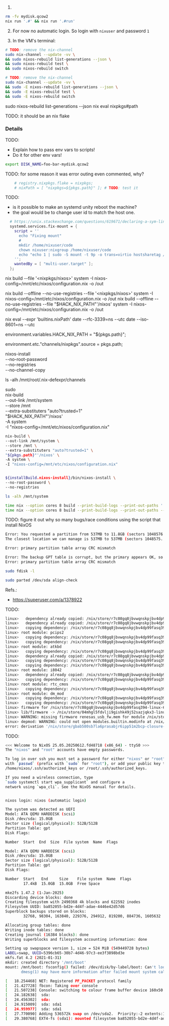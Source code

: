 



1) 
```bash
rm -fv mydisk.qcow2
nix run '.#' && nix run '.#run' 
```


2) For now no automatic login. So login with `nixuser` and password `1` 

3) In the VM's terminal:
```bash
# TODO: remove the nix-channel
sudo nix-channel --update -vv \
&& sudo nixos-rebuild list-generations --json \
&& sudo nixos-rebuild test \
&& sudo nixos-rebuild switch
```

```bash
# TODO: remove the nix-channel
sudo nix-channel --update -vv \
&& sudo -E nixos-rebuild list-generations --json \
&& sudo -E nixos-rebuild test \
&& sudo -E nixos-rebuild switch
```

sudo nixos-rebuild list-generations --json
nix eval nixpkgs#path

TODO: it should be an nix flake


### Details


TODO: 
- Explain how to pass env vars to scripts!
- Do it for other env vars!
```bash
export DISK_NAME=foo-bar-mydisk.qcow2
```



TODO: for some reason it was error outing even commented, why? 
```nix
    # registry.nixpkgs.flake = nixpkgs;
    # nixPath = [ "nixpkgs=${pkgs.path}" ]; # TODO: test it
```



TODO: 
- is it possible to make an systemd unity reboot the machine?
- the goal would be to change user id to match the host one.
```nix
  # https://unix.stackexchange.com/questions/619671/declaring-a-sym-link-in-a-users-home-directory#comment1159159_619703
  systemd.services.fix-mount = {
    script = ''
      echo "Fixing mount"
      #
      mkdir /home/nixuser/code
      chown nixuser:nixgroup /home/nixuser/code
      echo "echo 1 | sudo -S mount -t 9p -o trans=virtio hostsharetag /home/nixuser/code" >> /home/nixuser/.profile
    '';
    wantedBy = [ "multi-user.target" ];
  };
``` 







nix build --file '<nixpkgs/nixos>' system -I nixos-config=/mnt/etc/nixos/configuration.nix -o /out

nix build --offline --no-use-registries --file '<nixpkgs/nixos>' system -I nixos-config=/mnt/etc/nixos/configuration.nix -o /out
nix build --offline --no-use-registries --file "$HACK_NIX_PATH"'/nixos' system -I nixos-config=/mnt/etc/nixos/configuration.nix -o /out

nix eval --expr 'builtins.nixPath'
date --rfc-3339=ns --utc
date --iso-8601=ns --utc


environment.variables.HACK_NIX_PATH = "${pkgs.path}";

environment.etc."channels/nixpkgs".source = pkgs.path;


nixos-install \
--no-root-password \
--no-registries \
--no-channel-copy


ls -alh /mnt/root/.nix-defexpr/channels


sudo \
nix-build \
--out-link /mnt/system \
--store /mnt \
--extra-substituters "auto?trusted=1" \
"$HACK_NIX_PATH"'/nixos' \
-A system \
-I "nixos-config=/mnt/etc/nixos/configuration.nix"



```bash
nix-build \
--out-link /mnt/system \
--store /mnt \
--extra-substituters "auto?trusted=1" \
"${pkgs.path}"'/nixos' \
-A system \
-I "nixos-config=/mnt/etc/nixos/configuration.nix"


${installBuild.nixos-install}/bin/nixos-install \
--no-root-password \
--no-registries

ls -alh /mnt/system

time nix --option cores 8 build --print-build-logs --print-out-paths '.#ISONixOSSelfOfflineInstallISOInQcow2'
time nix --option cores 8 build --print-build-logs --print-out-paths --rebuild '.#ISONixOSSelfOfflineInstallISOInQcow2'
```


TODO: figure it out why so many bugs/race conditions using the script that install NixOS
```bash
Error: You requested a partition from 537MB to 11.8GB (sectors 1048576..23068671).
The closest location we can manage is 537MB to 537MB (sectors 1048575..1048575).
```

```bash
Error: primary partition table array CRC mismatch
```


```bash
Error: The backup GPT table is corrupt, but the primary appears OK, so that will be used.
Error: primary partition table array CRC mismatch
```



```bash
sudo fdisk -l

sudo parted /dev/sda align-check
```
Refs.:
- https://superuser.com/a/1378922



TODO: 
```bash
linux>   dependency already copied: /nix/store/r7c08gq8jbvwqnskpjbv4dp99fasq394-linux-6.6.56-modules/lib/modules/6.6.56/kernel/drivers/hid/hid.ko.xz
linux>   dependency already copied: /nix/store/r7c08gq8jbvwqnskpjbv4dp99fasq394-linux-6.6.56-modules/lib/modules/6.6.56/kernel/drivers/hid/usbhid/usbhid.ko.xz
linux>   copying dependency: /nix/store/r7c08gq8jbvwqnskpjbv4dp99fasq394-linux-6.6.56-modules/lib/modules/6.6.56/kernel/drivers/hid/hid-corsair.ko.xz
linux> root module: pcips2
linux>   copying dependency: /nix/store/r7c08gq8jbvwqnskpjbv4dp99fasq394-linux-6.6.56-modules/lib/modules/6.6.56/kernel/drivers/input/serio/serio.ko.xz
linux>   copying dependency: /nix/store/r7c08gq8jbvwqnskpjbv4dp99fasq394-linux-6.6.56-modules/lib/modules/6.6.56/kernel/drivers/input/serio/pcips2.ko.xz
linux> root module: atkbd
linux>   copying dependency: /nix/store/r7c08gq8jbvwqnskpjbv4dp99fasq394-linux-6.6.56-modules/lib/modules/6.6.56/kernel/drivers/input/vivaldi-fmap.ko.xz
linux>   dependency already copied: /nix/store/r7c08gq8jbvwqnskpjbv4dp99fasq394-linux-6.6.56-modules/lib/modules/6.6.56/kernel/drivers/input/serio/serio.ko.xz
linux>   copying dependency: /nix/store/r7c08gq8jbvwqnskpjbv4dp99fasq394-linux-6.6.56-modules/lib/modules/6.6.56/kernel/drivers/input/serio/libps2.ko.xz
linux>   copying dependency: /nix/store/r7c08gq8jbvwqnskpjbv4dp99fasq394-linux-6.6.56-modules/lib/modules/6.6.56/kernel/drivers/input/keyboard/atkbd.ko.xz
linux> root module: i8042
linux>   dependency already copied: /nix/store/r7c08gq8jbvwqnskpjbv4dp99fasq394-linux-6.6.56-modules/lib/modules/6.6.56/kernel/drivers/input/serio/serio.ko.xz
linux>   copying dependency: /nix/store/r7c08gq8jbvwqnskpjbv4dp99fasq394-linux-6.6.56-modules/lib/modules/6.6.56/kernel/drivers/input/serio/i8042.ko.xz
linux> root module: rtc_cmos
linux>   copying dependency: /nix/store/r7c08gq8jbvwqnskpjbv4dp99fasq394-linux-6.6.56-modules/lib/modules/6.6.56/kernel/drivers/rtc/rtc-cmos.ko.xz
linux> root module: dm_mod
linux>   copying dependency: /nix/store/r7c08gq8jbvwqnskpjbv4dp99fasq394-linux-6.6.56-modules/lib/modules/6.6.56/kernel/drivers/dax/dax.ko.xz
linux>   copying dependency: /nix/store/r7c08gq8jbvwqnskpjbv4dp99fasq394-linux-6.6.56-modules/lib/modules/6.6.56/kernel/drivers/md/dm-mod.ko.xz
linux> firmware for /nix/store/r7c08gq8jbvwqnskpjbv4dp99fasq394-linux-6.6.56-modules/lib/modules/6.6.56/kernel/drivers/usb/host/xhci-pci.ko.xz: renesas_usb_fw.mem
linux> lib/firmware -> /nix/store/04mhgl5fdvlji9gishk49j52sazjqkx3-linux-6.6.56-modules-shrunk/lib/firmware
linux> WARNING: missing firmware renesas_usb_fw.mem for module /nix/store/r7c08gq8jbvwqnskpjbv4dp99fasq394-linux-6.6.56-modules/lib/modules/6.6.56/kernel/drivers/usb/host/xhci-pci.ko.xz
linux> depmod: WARNING: could not open modules.builtin.modinfo at /nix/store/04mhgl5fdvlji9gishk49j52sazjqkx3-linux-6.6.56-modules-shrunk/lib/modules/6.6.56: No such file or directory
error: derivation '/nix/store/gbab580sb7la6prasabjr6ipp51m2bcp-closure-info.drv' requires non-existent output 'bin' from input derivation '/nix/store/f3dhj2810j9apyrrdifp0n8h5madfia0-libidn2-2 /179m29,8s
```


TODO: 
```bash
<<< Welcome to NixOS 25.05.20250612.fd48718 (x86_64) - ttyS0 >>>
The "nixos" and "root" accounts have empty passwords.

To log in over ssh you must set a password for either "nixos" or "root"
with `passwd` (prefix with `sudo` for "root"), or add your public key to
/home/nixos/.ssh/authorized_keys or /root/.ssh/authorized_keys.

If you need a wireless connection, type
`sudo systemctl start wpa_supplicant` and configure a
network using `wpa_cli`. See the NixOS manual for details.


nixos login: nixos (automatic login)

The system was detected as UEFI
Model: ATA QEMU HARDDISK (scsi)
Disk /dev/sda: 15.0GB
Sector size (logical/physical): 512B/512B
Partition Table: gpt
Disk Flags: 

Number  Start  End  Size  File system  Name  Flags

Model: ATA QEMU HARDDISK (scsi)
Disk /dev/sda: 15.0GB
Sector size (logical/physical): 512B/512B
Partition Table: gpt
Disk Flags: 

Number  Start   End     Size    File system  Name  Flags
        17.4kB  15.0GB  15.0GB  Free Space

mke2fs 1.47.2 (1-Jan-2025)
Discarding device blocks: done                            
Creating filesystem with 2490368 4k blocks and 622592 inodes
Filesystem UUID: ba852055-bd2e-4d4f-adae-4446e42d57d6
Superblock backups stored on blocks: 
        32768, 98304, 163840, 229376, 294912, 819200, 884736, 1605632

Allocating group tables: done                            
Writing inode tables: done                            
Creating journal (16384 blocks): done
Writing superblocks and filesystem accounting information: done 

Setting up swapspace version 1, size = 524 MiB (549449728 bytes)
LABEL=swap, UUID=5396cb65-30b7-4d46-97c3-ee3f3898bd3e
mkfs.fat 4.2 (2021-01-31)
mkdir: created directory '/mnt/boot'
mount: /mnt/boot: fsconfig() failed: /dev/disk/by-label/boot: Can't lookup blockdev.
       dmesg(1) may have more information after failed mount system call.

```


```bash
[   18.254468] NET: Registered PF_PACKET protocol family
[   21.427728] fbcon: Taking over console
[   21.507238] Console: switching to colour frame buffer device 160x50
[   24.182638]  sda:
[   24.456302]  sda:
[   24.915009]  sda: sda1
[   24.959977]  sda: sda1
[   27.770090] Adding 536572k swap on /dev/sda2.  Priority:-2 extents:1 across:536572k 
[   29.380768] EXT4-fs (sda1): mounted filesystem ba852055-bd2e-4d4f-adae-4446e42d57d6 r/w with ordered data mode. Quota mode: none.
```
